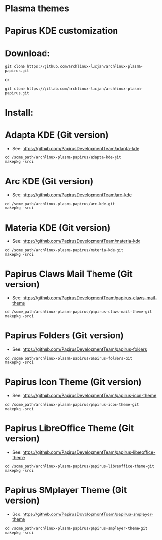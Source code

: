 # Plasma themes 
# Papirus KDE customization

# Download:

```
git clone https://github.com/archlinux-lucjan/archlinux-plasma-papirus.git

```
or

```
git clone https://gitlab.com/archlinux-lucjan/archlinux-plasma-papirus.git

```

# Install:


# Adapta KDE (Git version)

* See: https://github.com/PapirusDevelopmentTeam/adapta-kde 

```
cd /some_path/archlinux-plasma-papirus/adapta-kde-git
makepkg -srci

```

# Arc KDE (Git version)

* See: https://github.com/PapirusDevelopmentTeam/arc-kde

```
cd /some_path/archlinux-plasma-papirus/arc-kde-git
makepkg -srci

```

# Materia KDE (Git version)

* See: https://github.com/PapirusDevelopmentTeam/materia-kde

```
cd /some_path/archlinux-plasma-papirus/materia-kde-git
makepkg -srci

```

# Papirus Claws Mail Theme (Git version)

* See: https://github.com/PapirusDevelopmentTeam/papirus-claws-mail-theme

```
cd /some_path/archlinux-plasma-papirus/papirus-claws-mail-theme-git
makepkg -srci

```

# Papirus Folders (Git version)

* See: https://github.com/PapirusDevelopmentTeam/papirus-folders

```
cd /some_path/archlinux-plasma-papirus/papirus-folders-git
makepkg -srci

```

# Papirus Icon Theme (Git version)

* See: https://github.com/PapirusDevelopmentTeam/papirus-icon-theme

```
cd /some_path/archlinux-plasma-papirus/papirus-icon-theme-git
makepkg -srci

```

# Papirus LibreOffice Theme (Git version)

* See: https://github.com/PapirusDevelopmentTeam/papirus-libreoffice-theme

```
cd /some_path/archlinux-plasma-papirus/papirus-libreoffice-theme-git
makepkg -srci

```

# Papirus SMplayer Theme (Git version)

* See: https://github.com/PapirusDevelopmentTeam/papirus-smplayer-theme

```
cd /some_path/archlinux-plasma-papirus/papirus-smplayer-theme-git
makepkg -srci

```

